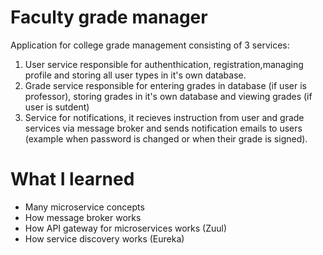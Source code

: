 # Faculty grade manager

Application for college grade management consisting of 3 services:

1. User service responsible for authenthication, registration,managing profile and storing all user types in it's own database.
2. Grade service responsible for entering grades in database (if user is professor), storing grades in it's own database and viewing grades (if user is sutdent)
3. Service for notifications, it recieves instruction from user and grade services via message broker and sends notification emails to users (example when password is changed or when their grade is signed).

# What I learned

* Many microservice concepts
* How message broker works
* How API gateway for microservices works (Zuul)
* How service discovery works (Eureka)
